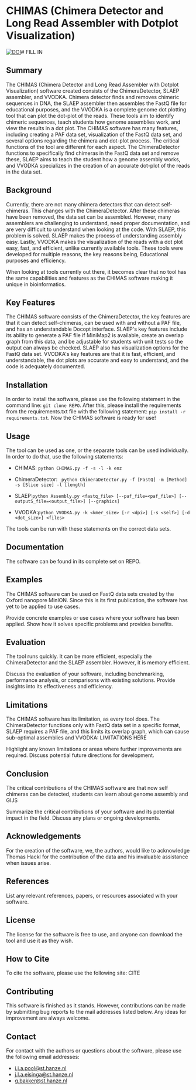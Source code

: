 #  CHIMAS (Chimera Detector and Long Read Assembler with Dotplot Visualization)

[![DOI](https://joss.theoj.org/papers/DOI/badge.svg)](https://doi.org/DOI)# FILL IN

## Summary

The CHIMAS (Chimera Detector and Long Read Assembler with Dotplot Visualization) software created consists of the ChimeraDetector, SLAEP assembler, and VVODKA. Chimera detector finds and removes chimeric sequences in DNA, the SLAEP assembler then assembles the FastQ file for educational purposes, and the VVODKA is a complete genome dot plotting tool that can plot the dot-plot of the reads. These tools aim to identify chimeric sequences, teach students how genome assemblies work, and view the results in a dot plot. The CHIMAS software has many features, including creating a PAF data set, visualization of the FastQ data set, and several options regarding the chimera and dot-plot process. The critical functions of the tool are different for each aspect. The ChimeraDetector functions to specifically find chimeras in the FastQ data set and remove these, SLAEP aims to teach the student how a genome assembly works, and VVODKA specializes in the creation of an accurate dot-plot of the reads in the data set.

## Background
Currently, there are not many chimera detectors that can detect self-chimeras. This changes with the ChimeraDetector. After these chimeras have been removed, the data set can be assembled. However, many assemblers are challenging to understand, need proper documentation, and are very difficult to understand when looking at the code. With SLAEP, this problem is solved. SLAEP makes the process of understanding assembly easy. Lastly, VVODKA makes the visualization of the reads with a dot plot easy, fast, and efficient, unlike currently available tools. These tools were developed for multiple reasons, the key reasons being, Educational purposes and efficiency.

When looking at tools currently out there, it becomes clear that no tool has the same capabilities and features as the CHIMAS software making it unique in bioinformatics.

## Key Features

The CHIMAS software consists of the ChimeraDetector, the key features are that it can detect self-chimeras, can be used with and without a PAF file, and has an understandable Docopt interface. SLAEP's key features include its ability to generate a PAF file if MiniMap2 is available, create an overlap graph from this data, and be adjustable for students with unit tests so the output can always be checked. SLAEP also has visualization options for the FastQ data set. VVODKA's key features are that it is fast, efficient, and understandable, the dot plots are accurate and easy to understand, and the code is adequately documented.

## Installation

In order to install the software, please use the following statement in the command line: ```git clone REPO```. After this, please install the requirements from the requirements.txt file with the following statement: ```pip install -r requirements.txt```. Now the CHIMAS software is ready for use!

## Usage

The tool can be used as one, or the separate tools can be used individually. In order to do that, use the following statements:
* CHIMAS: ```python CHIMAS.py -f -s -l -k enz```

* ChimeraDetector: ``` python ChimeraDetector.py -f [FastQ] -m [Method] -s [Slice size] -l [length]```

* SLAEP:```python Assembly.py <fastq_file> [--paf_file=<paf_file>] [--outputS_file=<output_file>] [--graphics]```

* VVODKA:```python VVODKA.py -k <kmer_size> [-r <dpi>] [-s <self>] [-d <dot_size>] <files>```

The tools can be run with these statements on the correct data sets.

## Documentation

The software can be found in its complete set on REPO.

## Examples

The CHIMAS software can be used on FastQ data sets created by the Oxford nanopore MinION. Since this is its first publication, the software has yet to be applied to use cases.

Provide concrete examples or use cases where your software has been applied. Show how it solves specific problems and provides benefits.

## Evaluation

The tool runs quickly. It can be more efficient, especially the ChimeraDetector and the SLAEP assembler. However, it is memory efficient.

Discuss the evaluation of your software, including benchmarking, performance analysis, or comparisons with existing solutions. Provide insights into its effectiveness and efficiency.

## Limitations

The CHIMAS software has its limitation, as every tool does. The ChimeraDetector functions only with FastQ data set in a specific format, SLAEP requires a PAF file, and this limits its overlap graph, which can cause sub-optimal assemblies and VVODKA: LIMITATIONS HERE

Highlight any known limitations or areas where further improvements are required. Discuss potential future directions for development.

## Conclusion

The critical contributions of the CHIMAS software are that now self chimeras can be detected, students can learn about genome assembly and GIJS 

Summarize the critical contributions of your software and its potential impact in the field. Discuss any plans or ongoing developments.

## Acknowledgements

For the creation of the software, we, the authors, would like to acknowledge Thomas Hackl for the contribution of the data and his invaluable assistance when issues arise.

## References

List any relevant references, papers, or resources associated with your software.

## License

The license for the software is free to use, and anyone can download the tool and use it as they wish.

## How to Cite

To cite the software, please use the following site: CITE

## Contributing

This software is finished as it stands. However, contributions can be made by submitting bug reports to the mail addresses listed below. Any ideas for improvement are always welcome.

## Contact

For contact with the authors or questions about the software, please use the following email addresses:
 * i.j.a.pool@st.hanze.nl
 * j.l.a.eisinga@st.hanze.nl
 * g.bakker@st.hanze.nl
